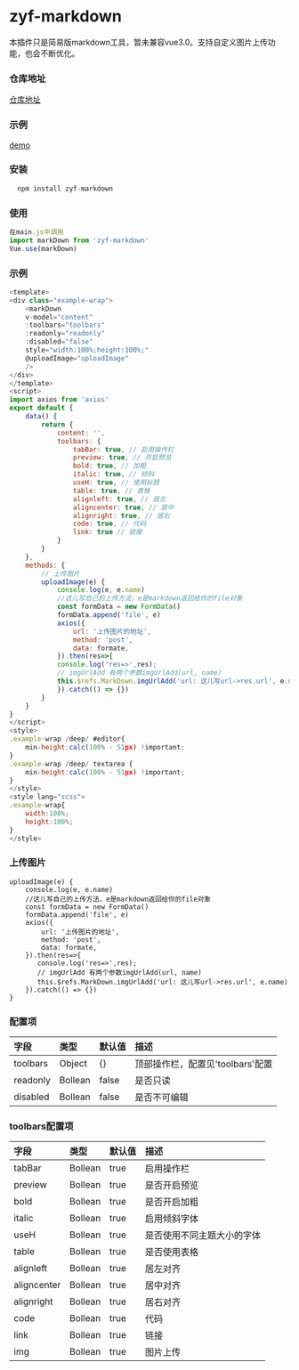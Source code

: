 # zyf-markdown
本插件只是简易版markdown工具，暂未兼容vue3.0。支持自定义图片上传功能，也会不断优化。
### 仓库地址
[仓库地址](https://gitee.com/zhangyifen/zyf-mark-down.git)

### 示例
[demo](https://www.cwgj.xyz/m/markdown)

### 安装

```javascript
  npm install zyf-markdown
```

### 使用

```javascript
在main.js中调用
import markDown from 'zyf-markdown'
Vue.use(markDown)
```
### 示例

```javascript
<template>
<div class="example-wrap">
    <markDown 
    v-model="content" 
    :toolbars="toolbars" 
    :readonly="readonly" 
    :disabled="false" 
    style="width:100%;height:100%;"
    @uploadImage="uploadImage"
    />
</div>
</template>
<script>
import axios from 'axios'
export default {
    data() {
        return {
            content: '',
            toolbars: {
                tabBar: true, // 启用操作栏
                preview: true, // 开启预览
                bold: true, // 加粗
                italic: true, // 倾斜
                useH: true, // 使用标题
                table: true, // 表格
                alignleft: true, // 居左
                aligncenter: true, // 居中
                alignright: true, // 居右
                code: true, // 代码
                link: true // 链接
            }
        }
    },
    methods: {
        // 上传图片
        uploadImage(e) {
            console.log(e, e.name)
            //这儿写自己的上传方法，e是markdown返回给你的file对象
            const formData = new FormData()
            formData.append('file', e)
            axios({
                url: '上传图片的地址',
                method: 'post',
                data: formate,
            }).then(res=>{
            console.log('res=>',res);
            // imgUrlAdd 有两个参数imgUrlAdd(url, name)
            this.$refs.MarkDown.imgUrlAdd('url: 这儿写url->res.url', e.name)           
            }).catch(() => {})
        }
    }
}
</script>
<style>
.example-wrap /deep/ #editor{
    min-height:calc(100% - 51px) !important;
}
.example-wrap /deep/ textarea {
    min-height:calc(100% - 51px) !important;
}
</style>
<style lang="scss">
.example-wrap{
    width:100%;
    height:100%;
}
</style>
```
### 上传图片
```
uploadImage(e) {
    console.log(e, e.name)
    //这儿写自己的上传方法，e是markdown返回给你的file对象
    const formData = new FormData()
    formData.append('file', e)
    axios({
        url: '上传图片的地址',
        method: 'post',
        data: formate,
    }).then(res=>{
       console.log('res=>',res);
       // imgUrlAdd 有两个参数imgUrlAdd(url, name)
       this.$refs.MarkDown.imgUrlAdd('url: 这儿写url->res.url', e.name)           
    }).catch(() => {})
}
```
### 配置项
|字段|类型|默认值|描述|
|:-----|:-----|:-----|:-----|
|toolbars|Object|{}|顶部操作栏，配置见'toolbars'配置|
|readonly|Bollean|false|是否只读|
|disabled|Bollean|false|是否不可编辑|

### toolbars配置项

|字段|类型|默认值|描述|
|:-----|:-----|:-----|:-----|
|tabBar|Bollean|true|启用操作栏|
|preview|Bollean|true|是否开启预览|
|bold|Bollean|true|是否开启加粗|
|italic|Bollean|true|启用倾斜字体|
|useH|Bollean|true|是否使用不同主题大小的字体|
|table|Bollean|true|是否使用表格|
|alignleft|Bollean|true|居左对齐|
|aligncenter|Bollean|true|居中对齐|
|alignright|Bollean|true|居右对齐|
|code|Bollean|true|代码|
|link|Bollean|true|链接|
|img|Bollean|true|图片上传|
